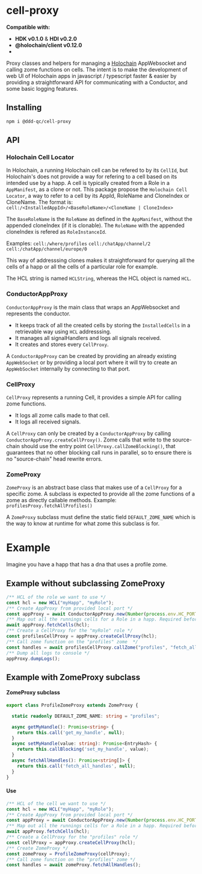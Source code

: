 # cell-proxy

**Compatible with:**
- **HDK v0.1.0** & **HDI v0.2.0**
- **@holochain/client v0.12.0**
- 
Proxy classes and helpers for managing a [Holochain](https://www.npmjs.com/package/@holochain/client) AppWebsocket and calling zome functions on cells.
The intent is to make the development of web UI of Holochain apps in javascript / typescript faster & easier by providing a straightforward API for communicating with a Conductor, and some basic logging features.


## Installing

```bash
npm i @ddd-qc/cell-proxy
```

## API

### Holochain Cell Locator

In Holochain, a running Holochain cell can be refered to by its `CellId`, but Holochain's does not provide a way for refering to a cell based on its intended use by a happ. A cell is typically created from a Role in a `AppManifest`, as a clone or not.
This package propose the `Holochain Cell Locator`, a way to refer to a cell by its AppId, RoleName and CloneIndex or CloneName.
The format is:
`cell:/<InstalledAppId>/<BaseRoleName>/<CloneName | CloneIndex>`

The `BaseRoleName` is the `RoleName` as defined in the `AppManifest`, without the appended cloneIndex (if it is clonable).
The `RoleName` with the appended cloneIndex is refered as `RoleInstanceId`.

Examples:
`cell:/where/profiles`
`cell:/chatApp/channel/2`
`cell:/chatApp/channel/europe/0`

This way of addresssing clones makes it straightforward for querying all the cells of a happ or all the cells of a particular role for example.

The HCL string is named `HCLString`, whereas the HCL object is named `HCL`.


### ConductorAppProxy
`ConductorAppProxy` is the main class that wraps an AppWebsocket and represents the conductor.

 - It keeps track of all the created cells by storing the `InstalledCells` in a retrievable way using `HCL` addresssing.
 - It manages all signalHandlers and logs all signals received.
 - It creates and stores every `CellProxy`.

A `ConductorAppProxy` can be created by providing an already existing `AppWebSocket` or by providing a local port where it will try to create an `AppWebSocket` internally by connecting to that port.


### CellProxy 

`CellProxy` represents a running Cell, it provides a simple API for calling zome functions.

 - It logs all zome calls made to that cell.
 - It logs all received signals.

 A `CellProxy` can only be created by a `ConductorAppProxy` by calling `ConductorAppProxy.createCellProxy()`.
 Zome calls that write to the source-chain should use the entry point `CellProxy.callZomeBlocking()`, that guarantees that no other blocking call runs in parallel, so to ensure there is no "source-chain" head rewrite errors.


### ZomeProxy 

`ZomeProxy` is an abstract base class that makes use of a `CellProxy` for a specific zome.
A subclass is expected to provide all the zome functions of a zome as directly callable methods.
Example: `profilesProxy.fetchAllProfiles()`

A `ZomeProxy` subclass must define the static field `DEFAULT_ZOME_NAME` which is the way to know at runtime for what zome this subclass is for.


# Example

Imagine you have a happ that has a dna that uses a profile zome.

## Example without subclassing ZomeProxy
```typescript
/** HCL of the role we want to use */
const hcl = new HCL("myHapp", "myRole");
/** Create AppProxy from provided local port */
const appProxy = await ConductorAppProxy.new(Number(process.env.HC_PORT));
/** Map out all the runnings cells for a Role in a happ. Required before calling createCellProxy */
await appProxy.fetchCells(hcl);
/** Create a CellProxy for the "myRole" role */
const profilesCellProxy = appProxy.createCellProxy(hcl);
/** Call zome function on the "profiles" zome  */
const handles = await profilesCellProxy.callZome("profiles", "fetch_all_handles", null);
/** Dump all logs to console */
appProxy.dumpLogs();
```


## Example with ZomeProxy subclass

#### ZomeProxy subclass

```typescript
export class ProfileZomeProxy extends ZomeProxy {

  static readonly DEFAULT_ZOME_NAME: string = "profiles";

  async getMyHandle(): Promise<string> {
    return this.call('get_my_handle', null);
  }
  async setMyHandle(value: string): Promise<EntryHash> {
    return this.callBlocking('set_my_handle', value);
  }
  async fetchAllHandles(): Promise<string[]> {
    return this.call('fetch_all_handles', null);
  }
}
```

#### Use

```typescript
/** HCL of the cell we want to use */
const hcl = new HCL("myHapp", "myRole");
/** Create AppProxy from provided local port */
const appProxy = await ConductorAppProxy.new(Number(process.env.HC_PORT));
/** Map out all the runnings cells for a Role in a happ. Required before calling createCellProxy */
await appProxy.fetchCells(hcl);
/** Create a CellProxy for the "profiles" role */
const cellProxy = appProxy.createCellProxy(hcl);
/** Create ZomeProxy */
const zomeProxy = ProfileZomeProxy(cellProxy);
/** Call zome function on the "profiles" zome */
const handles = await zomeProxy.fetchAllHandles();
```

